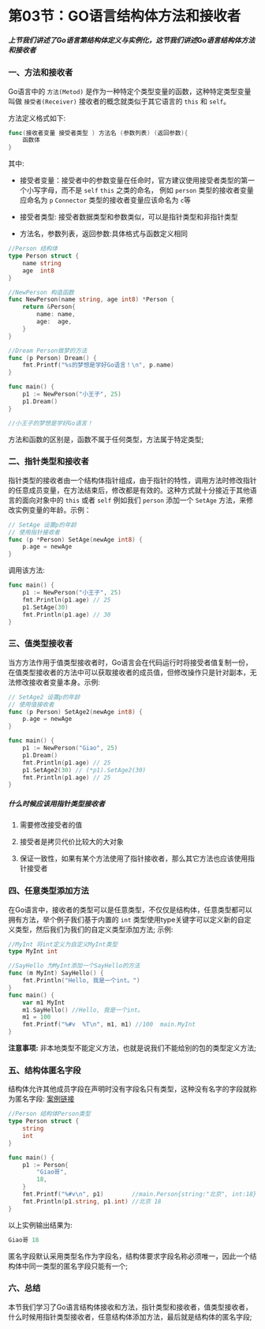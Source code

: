 # 第03节：GO语言结构体方法和接收者

##### 上节我们讲述了Go语言第结构体定义与实例化，这节我们讲述Go语言结构体方法和接收者

### 一、方法和接收者

Go语言中的 `方法(Metod)` 是作为一种特定个类型变量的函数，这种特定类型变量叫做 `接受者(Receiver)` 接收者的概念就类似于其它语言的 `this` 和 `self`。

方法定义格式如下:

```go
func(接收者变量 接受者类型 ) 方法名 (参数列表) (返回参数){
    函数体
}
```

其中:

* 接受者变量：接受者中的参数变量在任命时，官方建议使用接受者类型的第一个小写字母，而不是 `self` `this` 之类的命名， 例如 `person` 类型的接收者变量应命名为 `p` `Connector` 类型的接收者变量应该命名为 `c`等

* 接受者类型: 接受者数据类型和参数类似，可以是指针类型和非指针类型

* 方法名，参数列表，返回参数:具体格式与函数定义相同


```go
//Person 结构体
type Person struct {
	name string
	age  int8
}

//NewPerson 构造函数
func NewPerson(name string, age int8) *Person {
	return &Person{
		name: name,
		age:  age,
	}
}

//Dream Person做梦的方法
func (p Person) Dream() {
	fmt.Printf("%s的梦想是学好Go语言！\n", p.name)
}

func main() {
	p1 := NewPerson("小王子", 25)
	p1.Dream()
}

//小王子的梦想是学好Go语言！
```

方法和函数的区别是，函数不属于任何类型，方法属于特定类型;

### 二、指针类型和接收者

指针类型的接收者由一个结构体指针组成，由于指针的特性，调用方法时修改指针的任意成员变量，在方法结束后，修改都是有效的。这种方式就十分接近于其他语言的面向对象中的 `this` 或者 `self` 例如我们   `person` 添加一个 `SetAge` 方法，来修改实例变量的年龄。示例：

```go
// SetAge 设置p的年龄
// 使用指针接收者
func (p *Person) SetAge(newAge int8) {
	p.age = newAge
}
```

调用该方法:

```go
func main() {
	p1 := NewPerson("小王子", 25)
	fmt.Println(p1.age) // 25
	p1.SetAge(30)
	fmt.Println(p1.age) // 30
}
```

### 三、值类型接收者

当方方法作用于值类型接收者时，Go语言会在代码运行时将接受者值复制一份，在值类型接收者的方法中可以获取接收者的成员值，但修改操作只是针对副本，无法修改接收者变量本身。示例:

```go
// SetAge2 设置p的年龄
// 使用值接收者
func (p Person) SetAge2(newAge int8) {
	p.age = newAge
}

func main() {
	p1 := NewPerson("Giao", 25)
	p1.Dream()
	fmt.Println(p1.age) // 25
	p1.SetAge2(30) // (*p1).SetAge2(30)
	fmt.Println(p1.age) // 25
}
```

##### 什么时候应该用指针类型接收者

1. 需要修改接受者的值

2. 接受者是拷贝代价比较大的大对象

3. 保证一致性，如果有某个方法使用了指针接收者，那么其它方法也应该使用指针接受者

### 四、任意类型添加方法

在Go语言中，接收者的类型可以是任意类型，不仅仅是结构体，任意类型都可以拥有方法，举个例子我们基于内置的 `int` 类型使用type关键字可以定义新的自定义类型，然后我们为我们的自定义类型添加方法; 示例:

```go
//MyInt 将int定义为自定义MyInt类型
type MyInt int

//SayHello 为MyInt添加一个SayHello的方法
func (m MyInt) SayHello() {
	fmt.Println("Hello, 我是一个int。")
}
func main() {
	var m1 MyInt
	m1.SayHello() //Hello, 我是一个int。
	m1 = 100
	fmt.Printf("%#v  %T\n", m1, m1) //100  main.MyInt
}
```

**注意事项:** 非本地类型不能定义方法，也就是说我们不能给别的包的类型定义方法;

### 五、结构体匿名字段

结构体允许其他成员字段在声明时没有字段名只有类型，这种没有名字的字段就称为匿名字段:
[案例链接](https://github.com/Yan-Yan0129/Go-example/blob/master/%E7%AC%AC05%E7%AB%A0%EF%BC%9AGo%E8%AF%AD%E8%A8%80%E7%BB%93%E6%9E%84%E4%BD%93/%E7%AC%AC03%E8%8A%82%EF%BC%9AGo%E8%AF%AD%E8%A8%80%E7%BB%93%E6%9E%84%E4%BD%93%E6%96%B9%E6%B3%95%E5%92%8C%E6%8E%A5%E6%94%B6%E8%80%85/demo01.md)
```go
//Person 结构体Person类型
type Person struct {
	string
	int
}

func main() {
	p1 := Person{
		"Giao哥",
		18,
	}
	fmt.Printf("%#v\n", p1)        //main.Person{string:"北京", int:18}
	fmt.Println(p1.string, p1.int) //北京 18
}
```

以上实例输出结果为:

```go
Giao哥 18
```

匿名字段默认采用类型名作为字段名，结构体要求字段名称必须唯一，因此一个结构体中同一类型的匿名字段只能有一个;

### 六、总结

本节我们学习了Go语言结构体接收和方法，指针类型和接收者，值类型接收者，什么时候用指针类型接收者，任意结构体添加方法，最后就是结构体的匿名字段;
